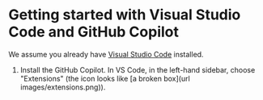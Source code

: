 # Getting started with Visual Studio Code and GitHub Copilot

We assume you already have [Visual Studio Code](https://code.visualstudio.com/download) installed.

1. Install the GitHub Copilot.
   In VS Code, in the left-hand sidebar, choose "Extensions" (the icon looks like [a broken box](url images/extensions.png)).
